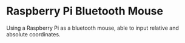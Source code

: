 # Raspberry Pi Bluetooth Mouse

Using a Raspberry Pi as a bluetooth mouse, able to input relative and absolute coordinates.